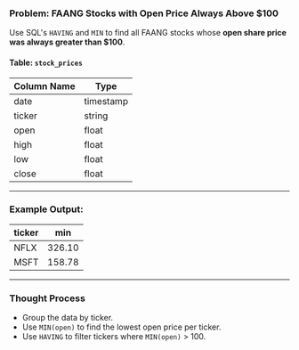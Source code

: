 ### Problem: FAANG Stocks with Open Price Always Above $100

Use SQL's `HAVING` and `MIN` to find all FAANG stocks whose **open share price was always greater than $100**.

#### Table: `stock_prices`

| Column Name | Type      |
|-------------|-----------|
| date        | timestamp |
| ticker      | string    |
| open        | float     |
| high        | float     |
| low         | float     |
| close       | float     |

---

### Example Output:

| ticker | min  |
|--------|------|
| NFLX   | 326.10 |
| MSFT   | 158.78 |

---

### Thought Process

- Group the data by ticker.
- Use `MIN(open)` to find the lowest open price per ticker.
- Use `HAVING` to filter tickers where `MIN(open)` > 100.

